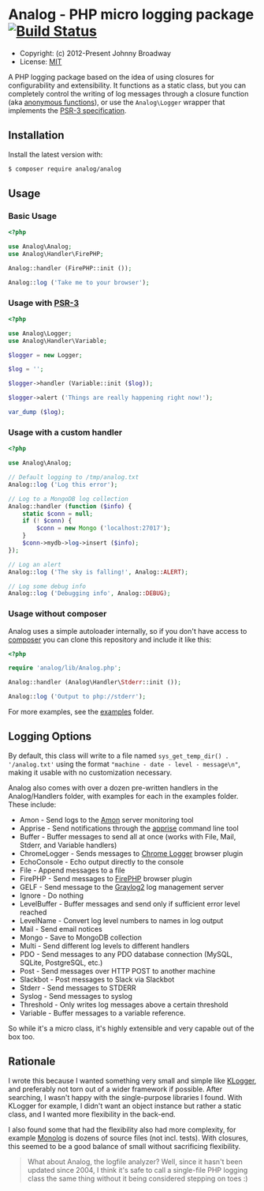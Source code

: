 # Analog - PHP micro logging package [![Build Status](https://travis-ci.org/jbroadway/analog.svg?branch=master)](https://travis-ci.org/jbroadway/analog)

* Copyright: (c) 2012-Present Johnny Broadway
* License: [MIT](http://www.opensource.org/licenses/mit-license.php)

<!-- a href='http://www.pledgie.com/campaigns/16595'><img alt='Click here to lend your support to: Analog and make a donation at www.pledgie.com !' src='http://www.pledgie.com/campaigns/16595.png?skin_name=chrome' border='0' /></a -->

A PHP logging package based on the idea of using closures
for configurability and extensibility. It functions as a static class, but you can
completely control the writing of log messages through a closure function
(aka [anonymous functions](http://ca3.php.net/manual/en/functions.anonymous.php)),
or use the `Analog\Logger` wrapper that implements the
[PSR-3 specification](https://www.php-fig.org/psr/psr-3/).

## Installation

Install the latest version with:

```bash
$ composer require analog/analog
```

## Usage

### Basic Usage

```php
<?php

use Analog\Analog;
use Analog\Handler\FirePHP;

Analog::handler (FirePHP::init ());

Analog::log ('Take me to your browser');
```

### Usage with [PSR-3](https://www.php-fig.org/psr/psr-3/)

```php
<?php

use Analog\Logger;
use Analog\Handler\Variable;

$logger = new Logger;

$log = '';

$logger->handler (Variable::init ($log));

$logger->alert ('Things are really happening right now!');

var_dump ($log);
```

### Usage with a custom handler

```php
<?php

use Analog\Analog;

// Default logging to /tmp/analog.txt
Analog::log ('Log this error');

// Log to a MongoDB log collection
Analog::handler (function ($info) {
	static $conn = null;
	if (! $conn) {
		$conn = new Mongo ('localhost:27017');
	}
	$conn->mydb->log->insert ($info);
});

// Log an alert
Analog::log ('The sky is falling!', Analog::ALERT);

// Log some debug info
Analog::log ('Debugging info', Analog::DEBUG);
```

### Usage without composer

Analog uses a simple autoloader internally, so if you don't have access to [composer](https://getcomposer.org/) you can clone this repository and include it like this:

```php
<?php

require 'analog/lib/Analog.php';

Analog::handler (Analog\Handler\Stderr::init ());

Analog::log ('Output to php://stderr');
```

For more examples, see the [examples](https://github.com/jbroadway/analog/tree/master/examples) folder.

## Logging Options

By default, this class will write to a file named `sys_get_temp_dir() . '/analog.txt'`
using the format `"machine - date - level - message\n"`, making it usable with no
customization necessary.

Analog also comes with over a dozen pre-written handlers in the Analog/Handlers folder,
with examples for each in the examples folder. These include:

* Amon - Send logs to the [Amon](http://amon.cx/) server monitoring tool
* Apprise - Send notifications through the [apprise](https://github.com/caronc/apprise) command line tool
* Buffer - Buffer messages to send all at once (works with File, Mail, Stderr, and Variable handlers)
* ChromeLogger - Sends messages to [Chrome Logger](http://craig.is/writing/chrome-logger) browser plugin
* EchoConsole - Echo output directly to the console
* File - Append messages to a file
* FirePHP - Send messages to [FirePHP](http://www.firephp.org/) browser plugin
* GELF - Send message to the [Graylog2](http://www.graylog2.org/) log management server
* Ignore - Do nothing
* LevelBuffer - Buffer messages and send only if sufficient error level reached
* LevelName - Convert log level numbers to names in log output
* Mail - Send email notices
* Mongo - Save to MongoDB collection
* Multi - Send different log levels to different handlers
* PDO - Send messages to any PDO database connection (MySQL, SQLite, PostgreSQL, etc.)
* Post - Send messages over HTTP POST to another machine
* Slackbot - Post messages to Slack via Slackbot
* Stderr - Send messages to STDERR
* Syslog - Send messages to syslog
* Threshold - Only writes log messages above a certain threshold
* Variable - Buffer messages to a variable reference.

So while it's a micro class, it's highly extensible and very capable out of the box too.

## Rationale

I wrote this because I wanted something very small and simple like
[KLogger](https://github.com/katzgrau/KLogger), and preferably not torn out
of a wider framework if possible. After searching, I wasn't happy with the
single-purpose libraries I found. With KLogger for example, I didn't want an
object instance but rather a static class, and I wanted more flexibility in
the back-end.

I also found some that had the flexibility also had more complexity, for example
[Monolog](https://github.com/Seldaek/monolog) is dozens of source files (not incl. tests).
With closures, this seemed to be a good balance of small without sacrificing
flexibility.

> What about Analog, the logfile analyzer? Well, since it hasn't been updated
> since 2004, I think it's safe to call a single-file PHP logging class the
> same thing without it being considered stepping on toes :)
